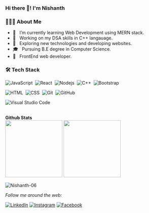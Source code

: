 
### Hi there 👋! I'm Nishanth

<h3> 👨🏻‍💻 About Me </h3>

- 🔭 &nbsp; I’m currently learning Web Development using MERN stack.
- 🤖 &nbsp; Working on my DSA skills in C++ langauage.
- 🤔 &nbsp; Exploring new technologies and developing websites.
- 🎓 &nbsp; Pursuing B.E degree in Computer Science.
- 💼 &nbsp; FrontEnd web developer.






<h3>🛠 Tech Stack</h3>

![JavaScript](https://img.shields.io/badge/-JavaScript-05122A?style=flat&logo=javascript)&nbsp;
![React](https://img.shields.io/badge/-React-05122A?style=flat&logo=react)&nbsp;
![Nodejs](https://img.shields.io/badge/-Node.js-05122A?style=flat&logo=node.js)&nbsp;
![C++](https://img.shields.io/badge/-C++-05122A?style=flat&logo=C%2B%2B&logoColor=00599C)&nbsp;
![Bootstrap](https://img.shields.io/badge/-Bootstrap-05122A?style=flat&logo=bootstrap&logoColor=563D7C)&nbsp;

![HTML](https://img.shields.io/badge/-HTML-05122A?style=flat&logo=HTML5)&nbsp;
![CSS](https://img.shields.io/badge/-CSS-05122A?style=flat&logo=CSS3&logoColor=1572B6)&nbsp;
![Git](https://img.shields.io/badge/-Git-05122A?style=flat&logo=git)&nbsp;
![GitHub](https://img.shields.io/badge/-GitHub-05122A?style=flat&logo=github)&nbsp;

![Visual Studio Code](https://img.shields.io/badge/-Visual%20Studio%20Code-05122A?style=flat&logo=visual-studio-code&logoColor=007ACC)&nbsp;



<br>


<summary><b> Github Stats</b></summary>
<!-- <details open> -->
<span>
       <img height="180em"  src="https://github-readme-stats.vercel.app/api?username=Nishanth-06&show_icons=true&theme=dracula"/>
       <img height="180em"  src="https://github-readme-stats.vercel.app/api/top-langs/?username=Nishanth-06&layout=compact"/>
</span>



 <img src="https://komarev.com/ghpvc/?username=Nishanth-06&label=Profile%20views&color=0e75b6&style=flat" alt="Nishanth-06" /> </p>

<i>Follow me around the web:</i><br>

<a href="https://www.linkedin.com/in/nishanth-k-9991411b0/" target="_blank"><img src="https://img.shields.io/badge/LinkedIn-%230077B5.svg?&style=flat-square&logo=linkedin&logoColor=white" alt="LinkedIn"></a>
<a href="https://instagram.com/nishanth___06?utm_medium=copy_link" target="_blank"><img src="https://img.shields.io/badge/Instagram-%23E4405F.svg?&style=flat-square&logo=instagram&logoColor=white" alt="Instagram"></a>
<a href="https://www.facebook.com/nishanth.k.12" target="_blank"><img src="https://img.shields.io/badge/Facebook-%231877F2.svg?&style=flat-square&logo=facebook&logoColor=white" alt="Facebook"></a>


</div>


